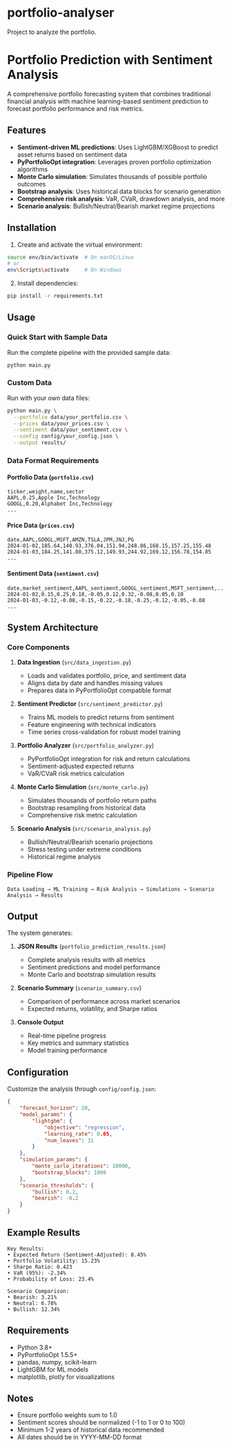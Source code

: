 # portfolio-analyser
Project to analyze the portfolio. 
# Portfolio Prediction with Sentiment Analysis

A comprehensive portfolio forecasting system that combines traditional financial analysis with machine learning-based sentiment prediction to forecast portfolio performance and risk metrics.

## Features

- **Sentiment-driven ML predictions**: Uses LightGBM/XGBoost to predict asset returns based on sentiment data
- **PyPortfolioOpt integration**: Leverages proven portfolio optimization algorithms
- **Monte Carlo simulation**: Simulates thousands of possible portfolio outcomes
- **Bootstrap analysis**: Uses historical data blocks for scenario generation
- **Comprehensive risk analysis**: VaR, CVaR, drawdown analysis, and more
- **Scenario analysis**: Bullish/Neutral/Bearish market regime projections

## Installation

1. Create and activate the virtual environment:
```bash
source env/bin/activate  # On macOS/Linux
# or
env\Scripts\activate     # On Windows
```

2. Install dependencies:
```bash
pip install -r requirements.txt
```

## Usage

### Quick Start with Sample Data

Run the complete pipeline with the provided sample data:

```bash
python main.py
```

### Custom Data

Run with your own data files:

```bash
python main.py \
  --portfolio data/your_portfolio.csv \
  --prices data/your_prices.csv \
  --sentiment data/your_sentiment.csv \
  --config config/your_config.json \
  --output results/
```

### Data Format Requirements

#### Portfolio Data (`portfolio.csv`)
```csv
ticker,weight,name,sector
AAPL,0.25,Apple Inc,Technology
GOOGL,0.20,Alphabet Inc,Technology
...
```

#### Price Data (`prices.csv`)
```csv
date,AAPL,GOOGL,MSFT,AMZN,TSLA,JPM,JNJ,PG
2024-01-02,185.64,140.93,376.04,151.94,248.86,168.15,157.25,155.48
2024-01-03,184.25,141.80,375.12,149.93,244.92,169.12,156.78,154.85
...
```

#### Sentiment Data (`sentiment.csv`)
```csv
date,market_sentiment,AAPL_sentiment,GOOGL_sentiment,MSFT_sentiment,...
2024-01-02,0.15,0.25,0.18,-0.05,0.12,0.32,-0.08,0.05,0.10
2024-01-03,-0.12,-0.08,-0.15,-0.22,-0.18,-0.25,-0.12,-0.05,-0.08
...
```

## System Architecture

### Core Components

1. **Data Ingestion** (`src/data_ingestion.py`)
   - Loads and validates portfolio, price, and sentiment data
   - Aligns data by date and handles missing values
   - Prepares data in PyPortfolioOpt compatible format

2. **Sentiment Predictor** (`src/sentiment_predictor.py`)
   - Trains ML models to predict returns from sentiment
   - Feature engineering with technical indicators
   - Time series cross-validation for robust model training

3. **Portfolio Analyzer** (`src/portfolio_analyzer.py`)
   - PyPortfolioOpt integration for risk and return calculations
   - Sentiment-adjusted expected returns
   - VaR/CVaR risk metrics calculation

4. **Monte Carlo Simulation** (`src/monte_carlo.py`)
   - Simulates thousands of portfolio return paths
   - Bootstrap resampling from historical data
   - Comprehensive risk metric calculation

5. **Scenario Analysis** (`src/scenario_analysis.py`)
   - Bullish/Neutral/Bearish scenario projections
   - Stress testing under extreme conditions
   - Historical regime analysis

### Pipeline Flow

```
Data Loading → ML Training → Risk Analysis → Simulations → Scenario Analysis → Results
```

## Output

The system generates:

1. **JSON Results** (`portfolio_prediction_results.json`)
   - Complete analysis results with all metrics
   - Sentiment predictions and model performance
   - Monte Carlo and bootstrap simulation results

2. **Scenario Summary** (`scenario_summary.csv`)
   - Comparison of performance across market scenarios
   - Expected returns, volatility, and Sharpe ratios

3. **Console Output**
   - Real-time pipeline progress
   - Key metrics and summary statistics
   - Model training performance

## Configuration

Customize the analysis through `config/config.json`:

```json
{
    "forecast_horizon": 20,
    "model_params": {
        "lightgbm": {
            "objective": "regression",
            "learning_rate": 0.05,
            "num_leaves": 31
        }
    },
    "simulation_params": {
        "monte_carlo_iterations": 10000,
        "bootstrap_blocks": 1000
    },
    "scenario_thresholds": {
        "bullish": 0.2,
        "bearish": -0.2
    }
}
```

## Example Results

```
Key Results:
• Expected Return (Sentiment-Adjusted): 8.45%
• Portfolio Volatility: 15.23%
• Sharpe Ratio: 0.423
• VaR (95%): -2.34%
• Probability of Loss: 23.4%

Scenario Comparison:
• Bearish: 3.21%
• Neutral: 6.78%
• Bullish: 12.34%
```

## Requirements

- Python 3.8+
- PyPortfolioOpt 1.5.5+
- pandas, numpy, scikit-learn
- LightGBM for ML models
- matplotlib, plotly for visualizations

## Notes

- Ensure portfolio weights sum to 1.0
- Sentiment scores should be normalized (-1 to 1 or 0 to 100)
- Minimum 1-2 years of historical data recommended
- All dates should be in YYYY-MM-DD format